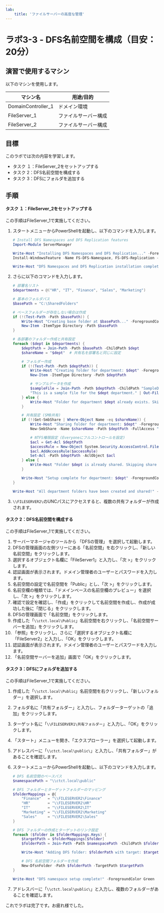 ```yaml
---
lab:
    title: 'ファイルサーバーの高度な管理'
---
```


# ラボ3-3  - DFS名前空間を構成（目安：20分）

## 演習で使用するマシン

以下のマシンを使用します。

| マシン名           | 用途/目的            |
| ------------------ | -------------------- |
| DomainController_1 | ドメイン環境         |
| FileServer_1       | ファイルサーバー構成 |
| FileServer_2       | ファイルサーバー構成 |



## 目標

このラボでは次の内容を学習します。

- タスク １：FileServer_2をセットアップする
- タスク 2：DFS名前空間を構成する
- タスク 3：DFSにフォルダを追加する



## 手順

#### タスク １：FileServer_2をセットアップする

この手順はFileServer_1で実施してください。

1. スタートメニューからPowerShellを起動し、以下のコマンドを入力します。

   ```powershell
   # Install DFS Namespaces and DFS Replication features
   Import-Module ServerManager
   
   Write-Host "Installing DFS Namespaces and DFS Replication..." -ForegroundColor Green
   Install-WindowsFeature -Name FS-DFS-Namespace, FS-DFS-Replication -IncludeManagementTools
   
   Write-Host "DFS Namespaces and DFS Replication installation complete!" -ForegroundColor Green
   ```

   

2. さらに以下のコマンドを入力します。

   ```powershell
   # 部署名リスト
   $departments = @("HR", "IT", "Finance", "Sales", "Marketing")
   
   # 基本のフォルダパス
   $basePath = "C:\SharedFolders"
   
   # ベースフォルダーが存在しない場合は作成
   if (!(Test-Path -Path $basePath)) {
       Write-Host "Creating base folder at $basePath..." -ForegroundColor Green
       New-Item -ItemType Directory -Path $basePath
   }
   
   # 各部署のフォルダー作成と共有設定
   foreach ($dept in $departments) {
       $deptPath = Join-Path -Path $basePath -ChildPath $dept
       $shareName = "$dept"  # 共有名を部署名と同じに設定
   
       # フォルダー作成
       if (!(Test-Path -Path $deptPath)) {
           Write-Host "Creating folder for department: $dept" -ForegroundColor Green
           New-Item -ItemType Directory -Path $deptPath
   
           # サンプルデータを作成
           $sampleFile = Join-Path -Path $deptPath -ChildPath "SampleData_$dept.txt"
           "This is a sample file for the $dept department." | Out-File -FilePath $sampleFile
       } else {
           Write-Host "Folder for department $dept already exists. Skipping creation..." -ForegroundColor Yellow
       }
   
       # 共有設定 (SMB共有)
       if (!(Get-SmbShare | Where-Object Name -eq $shareName)) {
           Write-Host "Sharing folder for department: $dept" -ForegroundColor Green
           New-SmbShare -Name $shareName -Path $deptPath -FullAccess "Everyone"
   
           # NTFS権限設定 (Everyoneにフルコントロールを設定)
           $acl = Get-Acl $deptPath
           $accessRule = New-Object System.Security.AccessControl.FileSystemAccessRule("Everyone", "FullControl", "ContainerInherit,ObjectInherit", "None", "Allow")
           $acl.AddAccessRule($accessRule)
           Set-Acl -Path $deptPath -AclObject $acl
       } else {
           Write-Host "Folder $dept is already shared. Skipping share creation..." -ForegroundColor Yellow
       }
   
       Write-Host "Setup complete for department: $dept" -ForegroundColor Green
   }
   
   Write-Host "All department folders have been created and shared!" -ForegroundColor Green
   ```

   

3. `\\FILESERVER2\`のUNCパスにアクセスすると、複数の共有フォルダーが作成されます。

   

   

#### タスク 2：DFS名前空間を構成する

この手順はFileServer_1で実施してください。

1. サーバーマネージャのツールから 「DFSの管理」 を選択して起動します。
2. DFSの管理画面の左側ツリーにある「名前空間」を右クリックし、「新しい名前空間」をクリックします。
3. 選択するオブジェクト名欄に「FileServer1」と入力し、「次 >」をクリックします。
4. 認証画面が表示されます。ドメイン管理者のユーザーとパスワードを入力します。
5. 名前空間の設定で名前空間を「Public」とし、「次 >」をクリックします。
6. 名前空欄の種類では、「ドメインベースの名前空欄のプレビュー」を選択し、「次 >」をクリックします。
7. 確認で設定を確認し、「作成」をクリックして名前空間を作成し、作成が成功した後に「閉じる」をクリックします。
8. DFSの管理画面で「名前空間」をクリックします。
9. 作成した「`\\ctct.local\Public`」名前空間を右クリックし、「名前空間サーバーを追加」をクリックします。
10. 「参照」をクリックし、さらに「選択するオブジェクト名欄に「FileServer2」と入力し、「OK」をクリックします。
11. 認証画面が表示されます。ドメイン管理者のユーザーとパスワードを入力します。
12. 「名前空間サーバーを追加」画面で「OK」をクリックします。



#### タスク 3：DFSにフォルダを追加する

この手順はFileServer_1で実施してください。

1. 作成した「`\\ctct.local\Public`」名前空間を右クリックし、「新しいフォルダー」を選択します。

2. フォルダ名に「共有フォルダー」と入力し、フォルダーターゲットの「追加」をクリックします。

3. ターゲット名に「`\\FILESERVER1\共有フォルダー`」と入力し、「OK」をクリックします。

4. 「スタート」メニューを開き、「エクスプローラー」を選択して起動します。

5. アドレスバーに「`\\ctct.local\public\`」と入力し、「共有フォルダー」があることを確認します。

6. スタートメニューからPowerShellを起動し、以下のコマンドを入力します。

   ```powershell
   # DFS 名前空間のベースパス
   $namespacePath = "\\ctct.local\public"
   
   # DFS フォルダーとターゲットフォルダーのマッピング
   $folderMappings = @{
       "Finance"   = "\\FILESERVER2\Finance"
       "HR"        = "\\FILESERVER2\HR"
       "IT"        = "\\FILESERVER2\IT"
       "Marketing" = "\\FILESERVER2\Marketing"
       "Sales"     = "\\FILESERVER2\Sales"
   }
   
   # DFS フォルダーの作成とターゲットのリンク設定
   foreach ($folder in $folderMappings.Keys) {
       $targetPath = $folderMappings[$folder]
       $folderPath = Join-Path -Path $namespacePath -ChildPath $folder
   
       Write-Host "Adding DFS folder: $folderPath with target: $targetPath" -ForegroundColor Green
   
       # DFS 名前空間フォルダーを作成
       New-DfsnFolder -Path $folderPath -TargetPath $targetPath
   }
   
   Write-Host "DFS namespace setup complete!" -ForegroundColor Green
   ```

7. アドレスバーに「`\\ctct.local\public\`」と入力し、複数のフォルダーがあることを確認します。



これでラボは完了です。お疲れ様でした。
